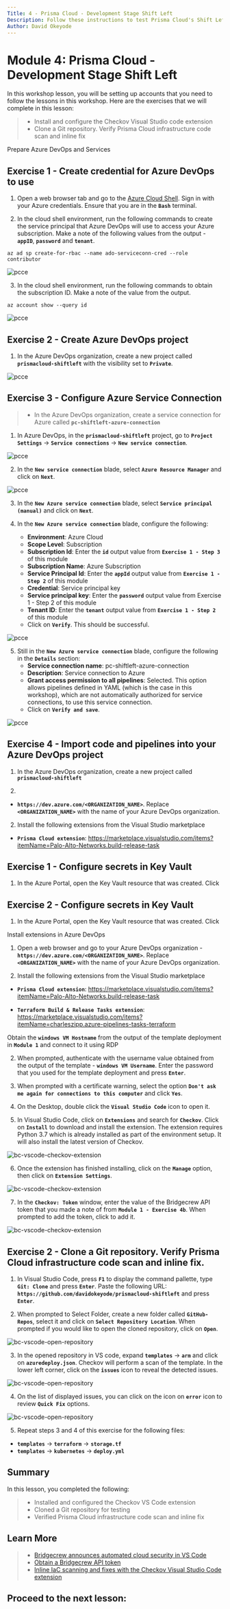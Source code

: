 ```yaml
---
Title: 4 - Prisma Cloud - Development Stage Shift Left
Description: Follow these instructions to test Prisma Cloud's Shift Left capabilities for the development stage
Author: David Okeyode
---
```

# Module 4: Prisma Cloud - Development Stage Shift Left

In this workshop lesson, you will be setting up accounts that you need to follow the lessons in this workshop. Here are the exercises that we will complete in this lesson:

> * Install and configure the Checkov Visual Studio code extension 
> * Clone a Git repository. Verify Prisma Cloud infrastructure code scan and inline fix


Prepare Azure DevOps and Services

## Exercise 1 - Create credential for Azure DevOps to use
1. Open a web browser tab and go to the [Azure Cloud Shell](https://shell.azure.com). Sign in with your Azure credentials. Ensure that you are in the **`Bash`** terminal.

2. In the cloud shell environment, run the following commands to create the service principal that Azure DevOps will use to access your Azure subscription. Make a note of the following values from the output - **`appID`**, **`password`** and **`tenant`**.

```
az ad sp create-for-rbac --name ado-serviceconn-cred --role contributor
```

![pcce](../images/3-ado-serviceconn.png)

3. In the cloud shell environment, run the following commands to obtain the subscription ID. Make a note of the value from the output.

```
az account show --query id
```

![pcce](../images/3-account-id.png)


## Exercise 2 - Create Azure DevOps project
1. In the Azure DevOps organization, create a new project called **`prismacloud-shiftleft`** with the visibility set to **`Private`**.

![pcce](../images/3-ado-create-project.png)

## Exercise 3 - Configure Azure Service Connection
> * In the Azure DevOps organization, create a service connection for Azure called **`pc-shiftleft-azure-connection`**

1. In Azure DevOps, in the **`prismacloud-shiftleft`** project, go to **`Project Settings`** → **`Service connections`** → **`New service connection`**. 

![pcce](../images/3-ado-create-serviceconn.png)

2. In the **`New service connection`** blade, select **`Azure Resource Manager`** and click on **`Next`**.

![pcce](../images/3-ado-arm-serviceconn.png)

3. In the **`New Azure service connection`** blade, select **`Service principal (manual)`** and click on **`Next`**.

4. In the **`New Azure service connection`** blade, configure the following:
	* **Environment**: Azure Cloud
	* **Scope Level**: Subscription
	* **Subscription Id**: Enter the **`id`** output value from **`Exercise 1 - Step 3`** of this module
	* **Subscription Name**: Azure Subscription 
	* **Service Principal Id**: Enter the **`appId`** output value from **`Exercise 1 - Step 2`** of this module
	* **Credential**: Service principal key
	* **Service principal key**: Enter the **`password`** output value from Exercise 1 - Step 2 of this module
	* **Tenant ID**: Enter the **`tenant`** output value from **`Exercise 1 - Step 2`** of this module
	* Click on **`Verify`**. This should be successful.

![pcce](../images/3-new-serviceconn.png)

5. Still in the **`New Azure service connection`** blade, configure the following in the **`Details`** section:
	* **Service connection name**: pc-shiftleft-azure-connection
	* **Description**: Service connection to Azure
	* **Grant access permission to all pipelines**: Selected. This option allows pipelines defined in YAML (which is the case in this workshop), which are not automatically authorized for service connections, to use this service connection.
	*  Click on **`Verify and save`**.

![pcce](../images/3-new-serviceconn-details.png)

## Exercise 4 - Import code and pipelines into your Azure DevOps project
1. In the Azure DevOps organization, create a new project called **`prismacloud-shiftleft`**

2. 

 - **`https://dev.azure.com/<ORGANIZATION_NAME>`**. Replace **`<ORGANIZATION_NAME>`** with the name of your Azure DevOps organization. 

2. Install the following extensions from the Visual Studio marketplace
* **`Prisma Cloud extension`**: https://marketplace.visualstudio.com/items?itemName=Palo-Alto-Networks.build-release-task


## Exercise 1 - Configure secrets in Key Vault 

1. In the Azure Portal, open the Key Vault resource that was created. Click 



## Exercise 2 - Configure secrets in Key Vault 

1. In the Azure Portal, open the Key Vault resource that was created. Click 


Install extensions in Azure DevOps
1. Open a web browser and go to your Azure DevOps organization - **`https://dev.azure.com/<ORGANIZATION_NAME>`**. Replace **`<ORGANIZATION_NAME>`** with the name of your Azure DevOps organization. 

2. Install the following extensions from the Visual Studio marketplace
* **`Prisma Cloud extension`**: https://marketplace.visualstudio.com/items?itemName=Palo-Alto-Networks.build-release-task

* **`Terraform Build & Release Tasks extension`**: https://marketplace.visualstudio.com/items?itemName=charleszipp.azure-pipelines-tasks-terraform




Obtain the **`windows VM Hostname`** from the output of the template deployment in **`Module 1`** and connect to it using RDP

2. When prompted, authenticate with the username value obtained from the output of the template - **`windows VM Username`**. Enter the password that you used for the template deployment and press **`Enter`**.

3. When prompted with a certificate warning, select the option **`Don't ask me again for connections to this computer`** and click **`Yes`**. 

4. On the Desktop, double click the **`Visual Studio Code`** icon to open it.

5. In Visual Studio Code, click on **`Extensions`** and search for **`Checkov`**. Click on **`Install`** to download and install the extension. The extension requires Python 3.7 which is already installed as part of the environment setup. It will also install the latest version of Checkov.

![bc-vscode-checkov-extension](../images/2-vscode-checkov-extension.png)

6. Once the extension has finished installing, click on the **`Manage`** option, then click on **`Extension Settings`**.

![bc-vscode-checkov-extension](../images/2-vscode-checkov-extension-settings.png)

7. In the **`Checkov: Token`** window, enter the value of the Bridgecrew API token that you made a note of from **`Module 1 - Exercise 4b`**. When prompted to add the token, click to add it.

![bc-vscode-checkov-extension](../images/2-vscode-checkov-extension-token.png)

## Exercise 2 - Clone a Git repository. Verify Prisma Cloud infrastructure code scan and inline fix.  

1. In Visual Studio Code, press **`F1`** to display the command pallette, type **`Git: Clone`** and press **`Enter`**. Paste the following URL: **`https://github.com/davidokeyode/prismacloud-shiftleft`** and press **`Enter`**.

2. When prompted to Select Folder, create a new folder called **`GitHub-Repos`**, select it and click on **`Select Repository Location`**. When prompted if you would like to open the cloned repository, click on **`Open`**.

![bc-vscode-open-repository](../images/2-vscode-open-repository.png)

3. In the opened repository in VS code, expand **`templates`** → **`arm`** and click on **`azuredeploy.json`**. Checkov will perform a scan of the template. In the lower left corner, click on the **`issues`** icon to reveal the detected issues.

![bc-vscode-open-repository](../images/2-vscode-issues.png)

4. On the list of displayed issues, you can click on the icon on **`error`** icon to review **`Quick Fix`** options.

![bc-vscode-open-repository](../images/2-vscode-quickfix.png)

5. Repeat steps 3 and 4 of this exercise for the following files:
* **`templates`** → **`terraform`** → **`storage.tf`**
* **`templates`** → **`kubernetes`** → **`deploy.yml`**

## Summary

In this lesson, you completed the following:
> * Installed and configured the Checkov VS Code extension 
> * Cloned a Git repository for testing
> * Verified Prisma Cloud infrastructure code scan and inline fix

## Learn More

> * [Bridgecrew announces automated cloud security in VS Code](https://www.helpnetsecurity.com/2021/03/03/bridgecrew-vs-code/) 
> * [Obtain a Bridgecrew API token](https://docs.bridgecrew.io/docs/get-api-token)
> * [Inline IaC scanning and fixes with the Checkov Visual Studio Code extension](https://bridgecrew.io/blog/vs-code-extension-inline-iac-scanning-fixes/)


## Proceed to the next lesson:
> 
